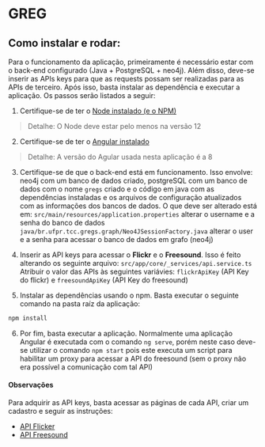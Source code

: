# GREG

## Como instalar e rodar:

Para o funcionamento da aplicação, primeiramente é necessário estar com o back-end configurado (Java + PostgreSQL + neo4j). Além disso, deve-se inserir as APIs keys para que as requests possam ser realizadas para as APIs de terceiro. Após isso, basta instalar as dependência e executar a aplicação. Os passos serão listados a seguir:

1. Certifique-se de ter o [Node instalado (e o NPM)](https://nodejs.org/en/) 
> Detalhe: O Node deve estar pelo menos na versão 12

2. Certifique-se de ter o [Angular instalado ](https://angular.io/)
> Detalhe: A versão do Agular usada nesta aplicação é a 8

3. Certifique-se de que o back-end está em funcionamento. Isso envolve: neo4j com um banco de dados criado, postgreSQL com um banco de dados com o nome `gregs` criado e o código em java com as dependências instaladas e os arquivos de configuração atualizados com as informações dos bancos de dados. O que deve ser alterado está em:
`src/main/resources/application.properties` alterar o username e a senha do banco de dados
`java/br.ufpr.tcc.gregs.graph/Neo4JSessionFactory.java` alterar o user e a senha para acessar o banco de dados em grafo (neo4j)

4. Inserir as API keys para acessar o **Flickr** e o **Freesound**. Isso é feito alterando os seguinte arquivo:
`src/app/core/_services/api.service.ts` Atribuir o valor das APIs às seguintes variávies: `flickrApiKey` (API Key do flickr) e `freesoundApiKey` (API Key do freesound)

5. Instalar as dependências usando o npm. Basta executar o seguinte comando na pasta raíz da aplicação:
```bash
npm install
```
6. Por fim, basta executar a aplicação. Normalmente uma aplicação Angular é executada com o comando `ng serve`, porém neste caso deve-se utilizar o comando `npm start` pois este executa um script para habilitar um proxy para acessar a API do freesound (sem o proxy não era possível a comunicação com tal API)



#### Observações
Para adquirir as API keys, basta acessar as páginas de cada API, criar um cadastro e seguir as instruções:

- [API Flicker](https://www.flickr.com/services/developer/)
- [API Freesound](https://freesound.org/docs/api/)